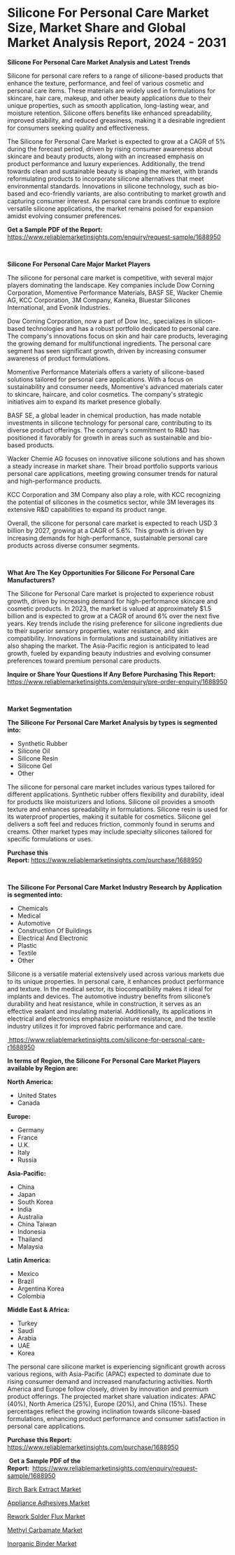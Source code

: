 <p><h1>Silicone For Personal Care Market Size, Market Share and Global Market Analysis Report, 2024 - 2031</h1></p><p><strong>Silicone For Personal Care Market Analysis and Latest Trends</strong></p>
<p><p>Silicone for personal care refers to a range of silicone-based products that enhance the texture, performance, and feel of various cosmetic and personal care items. These materials are widely used in formulations for skincare, hair care, makeup, and other beauty applications due to their unique properties, such as smooth application, long-lasting wear, and moisture retention. Silicone offers benefits like enhanced spreadability, improved stability, and reduced greasiness, making it a desirable ingredient for consumers seeking quality and effectiveness.</p><p>The Silicone for Personal Care Market is expected to grow at a CAGR of 5% during the forecast period, driven by rising consumer awareness about skincare and beauty products, along with an increased emphasis on product performance and luxury experiences. Additionally, the trend towards clean and sustainable beauty is shaping the market, with brands reformulating products to incorporate silicone alternatives that meet environmental standards. Innovations in silicone technology, such as bio-based and eco-friendly variants, are also contributing to market growth and capturing consumer interest. As personal care brands continue to explore versatile silicone applications, the market remains poised for expansion amidst evolving consumer preferences.</p></p>
<p><strong>Get a Sample PDF of the Report:&nbsp;</strong> <a href="https://www.reliablemarketinsights.com/enquiry/request-sample/1688950?utm_campaign=1549&utm_medium=2&utm_source=Github&utm_content=ia&utm_term=17102024&utm_id=silicone-for-personal-care">https://www.reliablemarketinsights.com/enquiry/request-sample/1688950</a></p>
<p>&nbsp;</p>
<p><strong>Silicone For Personal Care Major Market Players</strong></p>
<p><p>The silicone for personal care market is competitive, with several major players dominating the landscape. Key companies include Dow Corning Corporation, Momentive Performance Materials, BASF SE, Wacker Chemie AG, KCC Corporation, 3M Company, Kaneka, Bluestar Silicones International, and Evonik Industries.</p><p>Dow Corning Corporation, now a part of Dow Inc., specializes in silicon-based technologies and has a robust portfolio dedicated to personal care. The company's innovations focus on skin and hair care products, leveraging the growing demand for multifunctional ingredients. The personal care segment has seen significant growth, driven by increasing consumer awareness of product formulations.</p><p>Momentive Performance Materials offers a variety of silicone-based solutions tailored for personal care applications. With a focus on sustainability and consumer needs, Momentive's advanced materials cater to skincare, haircare, and color cosmetics. The company's strategic initiatives aim to expand its market presence globally.</p><p>BASF SE, a global leader in chemical production, has made notable investments in silicone technology for personal care, contributing to its diverse product offerings. The company's commitment to R&D has positioned it favorably for growth in areas such as sustainable and bio-based products.</p><p>Wacker Chemie AG focuses on innovative silicone solutions and has shown a steady increase in market share. Their broad portfolio supports various personal care applications, meeting growing consumer trends for natural and high-performance products.</p><p>KCC Corporation and 3M Company also play a role, with KCC recognizing the potential of silicones in the cosmetics sector, while 3M leverages its extensive R&D capabilities to expand its product range.</p><p>Overall, the silicone for personal care market is expected to reach USD 3 billion by 2027, growing at a CAGR of 5.6%. This growth is driven by increasing demands for high-performance, sustainable personal care products across diverse consumer segments.</p></p>
<p>&nbsp;</p>
<p><strong>What Are The Key Opportunities For Silicone For Personal Care Manufacturers?</strong></p>
<p><p>The Silicone for Personal Care market is projected to experience robust growth, driven by increasing demand for high-performance skincare and cosmetic products. In 2023, the market is valued at approximately $1.5 billion and is expected to grow at a CAGR of around 6% over the next five years. Key trends include the rising preference for silicone ingredients due to their superior sensory properties, water resistance, and skin compatibility. Innovations in formulations and sustainability initiatives are also shaping the market. The Asia-Pacific region is anticipated to lead growth, fueled by expanding beauty industries and evolving consumer preferences toward premium personal care products.</p></p>
<p><strong>Inquire or Share Your Questions If Any Before Purchasing This Report:</strong> <a href="https://www.reliablemarketinsights.com/enquiry/pre-order-enquiry/1688950?utm_campaign=1549&utm_medium=2&utm_source=Github&utm_content=ia&utm_term=17102024&utm_id=silicone-for-personal-care">https://www.reliablemarketinsights.com/enquiry/pre-order-enquiry/1688950</a></p>
<p>&nbsp;</p>
<p><strong>Market Segmentation</strong></p>
<p><strong>The Silicone For Personal Care Market Analysis by types is segmented into:</strong></p>
<p><ul><li>Synthetic Rubber</li><li>Silicone Oil</li><li>Silicone Resin</li><li>Silicone Gel</li><li>Other</li></ul></p>
<p><p>The silicone for personal care market includes various types tailored for different applications. Synthetic rubber offers flexibility and durability, ideal for products like moisturizers and lotions. Silicone oil provides a smooth texture and enhances spreadability in formulations. Silicone resin is used for its waterproof properties, making it suitable for cosmetics. Silicone gel delivers a soft feel and reduces friction, commonly found in serums and creams. Other market types may include specialty silicones tailored for specific formulations or uses.</p></p>
<p><strong>Purchase this Report:&nbsp;</strong><a href="https://www.reliablemarketinsights.com/purchase/1688950?utm_campaign=1549&utm_medium=2&utm_source=Github&utm_content=ia&utm_term=17102024&utm_id=silicone-for-personal-care">https://www.reliablemarketinsights.com/purchase/1688950</a></p>
<p>&nbsp;</p>
<p><strong>The Silicone For Personal Care Market Industry Research by Application is segmented into:</strong></p>
<p><ul><li>Chemicals</li><li>Medical</li><li>Automotive</li><li>Construction Of Buildings</li><li>Electrical And Electronic</li><li>Plastic</li><li>Textile</li><li>Other</li></ul></p>
<p><p>Silicone is a versatile material extensively used across various markets due to its unique properties. In personal care, it enhances product performance and texture. In the medical sector, its biocompatibility makes it ideal for implants and devices. The automotive industry benefits from silicone’s durability and heat resistance, while in construction, it serves as an effective sealant and insulating material. Additionally, its applications in electrical and electronics emphasize moisture resistance, and the textile industry utilizes it for improved fabric performance and care.</p></p>
<p><a href="https://www.reliablemarketinsights.com/silicone-for-personal-care-r1688950?utm_campaign=1549&utm_medium=2&utm_source=Github&utm_content=ia&utm_term=17102024&utm_id=silicone-for-personal-care">&nbsp;https://www.reliablemarketinsights.com/silicone-for-personal-care-r1688950</a></p>
<p><strong>In terms of Region, the Silicone For Personal Care Market Players available by Region are:</strong></p>
<p>
    <p> <strong> North America: </strong>
        <ul>
            <li>United States</li>
            <li>Canada</li>
        </ul>
        </p> 
    <p> <strong> Europe: </strong>
        <ul>
            <li>Germany</li>
            <li>France</li>
            <li>U.K.</li>
            <li>Italy</li>
            <li>Russia</li>
        </ul>
        </p> 
    <p> <strong> Asia-Pacific: </strong>
        <ul>
            <li>China</li>
            <li>Japan</li>
            <li>South Korea</li>
            <li>India</li>
            <li>Australia</li>
            <li>China Taiwan</li>
            <li>Indonesia</li>
            <li>Thailand</li>
            <li>Malaysia</li>
        </ul>
        </p> 
    <p> <strong> Latin America: </strong>
        <ul>
            <li>Mexico</li>
            <li>Brazil</li>
            <li>Argentina Korea</li>
            <li>Colombia</li>
        </ul>
        </p> 
    <p> <strong> Middle East & Africa: </strong>
        <ul>
            <li>Turkey</li>
            <li>Saudi</li>
            <li>Arabia</li>
            <li>UAE</li>
            <li>Korea</li>
        </ul>
    </p>
    </p>
<p><p>The personal care silicone market is experiencing significant growth across various regions, with Asia-Pacific (APAC) expected to dominate due to rising consumer demand and increased manufacturing activities. North America and Europe follow closely, driven by innovation and premium product offerings. The projected market share valuation indicates: APAC (40%), North America (25%), Europe (20%), and China (15%). These percentages reflect the growing inclination towards silicone-based formulations, enhancing product performance and consumer satisfaction in personal care applications.</p></p>
<p><strong>Purchase this Report: </strong><a href="https://www.reliablemarketinsights.com/purchase/1688950?utm_campaign=1549&utm_medium=2&utm_source=Github&utm_content=ia&utm_term=17102024&utm_id=silicone-for-personal-care">https://www.reliablemarketinsights.com/purchase/1688950</a></p>
<p>&nbsp;<strong>Get a Sample PDF of the Report:&nbsp;&nbsp;</strong><a href="https://www.reliablemarketinsights.com/enquiry/request-sample/1688950?utm_campaign=1549&utm_medium=2&utm_source=Github&utm_content=ia&utm_term=17102024&utm_id=silicone-for-personal-care">https://www.reliablemarketinsights.com/enquiry/request-sample/1688950</a></p>
<p><strong></strong></p>
<p><p><a href="https://www.linkedin.com/pulse/global-birch-bark-extract-industry-analysis-report-market-size-v0tvf?utm_campaign=1549&utm_medium=2&utm_source=Github&utm_content=ia&utm_term=17102024&utm_id=silicone-for-personal-care">Birch Bark Extract Market</a></p><p><a href="https://github.com/mahnoor2003/Market-Research-Report-List-6/blob/main/appliance-adhesives-market.md?utm_campaign=1549&utm_medium=2&utm_source=Github&utm_content=ia&utm_term=17102024&utm_id=silicone-for-personal-care">Appliance Adhesives Market</a></p><p><a href="https://www.linkedin.com/pulse/rework-solder-flux-market-matrix-applications-types-cagr-growth-ev2if?utm_campaign=1549&utm_medium=2&utm_source=Github&utm_content=ia&utm_term=17102024&utm_id=silicone-for-personal-care">Rework Solder Flux Market</a></p><p><a href="https://www.linkedin.com/pulse/global-methyl-carbamate-industry-analysis-share-growth-trends-jtn2f?utm_campaign=1549&utm_medium=2&utm_source=Github&utm_content=ia&utm_term=17102024&utm_id=silicone-for-personal-care">Methyl Carbamate Market</a></p><p><a href="https://www.linkedin.com/pulse/global-inorganic-binder-market-exploring-share-trends-future-h9clf?utm_campaign=1549&utm_medium=2&utm_source=Github&utm_content=ia&utm_term=17102024&utm_id=silicone-for-personal-care">Inorganic Binder Market</a></p></p>